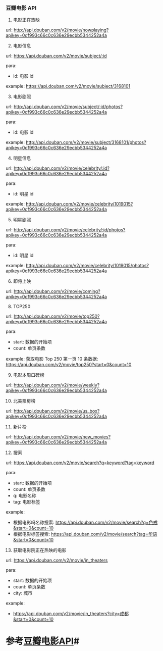 ### 豆瓣电影 API

1. 电影正在热映

url: http://api.douban.com/v2/movie/nowplaying?apikey=0df993c66c0c636e29ecbb5344252a4a

2. 电影信息

url: https://api.douban.com/v2/movie/subject/:id

para:
* id: 电影 id

example: https://api.douban.com/v2/movie/subject/3168101

3. 电影剧照

url: http://api.douban.com/v2/movie/subject/:id/photos?apikey=0df993c66c0c636e29ecbb5344252a4a

para:
* id: 电影 id

example: http://api.douban.com/v2/movie/subject/3168101/photos?apikey=0df993c66c0c636e29ecbb5344252a4a

4. 明星信息

url: http://api.douban.com/v2/movie/celebrity/:id?apikey=0df993c66c0c636e29ecbb5344252a4a

para:
* id: 明星 id

example: http://api.douban.com/v2/movie/celebrity/1019015?apikey=0df993c66c0c636e29ecbb5344252a4a

5. 明星剧照

url: http://api.douban.com/v2/movie/celebrity/:id/photos?apikey=0df993c66c0c636e29ecbb5344252a4a

para:
* id: 明星 id

example: http://api.douban.com/v2/movie/celebrity/1019015/photos?apikey=0df993c66c0c636e29ecbb5344252a4a
             
6. 即将上映

url: http://api.douban.com/v2/movie/coming?apikey=0df993c66c0c636e29ecbb5344252a4a

8. TOP250

url: http://api.douban.com/v2/movie/top250?apikey=0df993c66c0c636e29ecbb5344252a4a

para:
* start: 数据的开始项
* count: 单页条数

example: 获取电影 Top 250 第一页 10 条数据: https://api.douban.com/v2/movie/top250?start=0&count=10

9. 电影本周口碑榜

url: http://api.douban.com/v2/movie/weekly?apikey=0df993c66c0c636e29ecbb5344252a4a

10. 北美票房榜

url: http://api.douban.com/v2/movie/us_box?apikey=0df993c66c0c636e29ecbb5344252a4a

11. 新片榜

url: http://api.douban.com/v2/movie/new_movies?apikey=0df993c66c0c636e29ecbb5344252a4a

12. 搜索

url: https://api.douban.com/v2/movie/search?q=keyword?tag=keyword

para:
* start: 数据的开始项
* count: 单页条数
* q: 电影名称
* tag: 电影标签

example: 
* 根据电影吗名称搜索: https://api.douban.com/v2/movie/search?q=色戒&start=0&count=10
* 根据电影标签搜索: https://api.douban.com/v2/movie/search?tag=华语&start=0&count=10

13. 获取电影院正在热映的电影

url: https://api.douban.com/v2/movie/in_theaters

para:
* start: 数据的开始项
* count: 单页条数
* city: 城市

example: 
* https://api.douban.com/v2/movie/in_theaters?city=成都&start=0&count=10

# 参考[豆瓣电影API](https://developers.douban.com/wiki/?title=movie_v2 "豆瓣电影API")#
